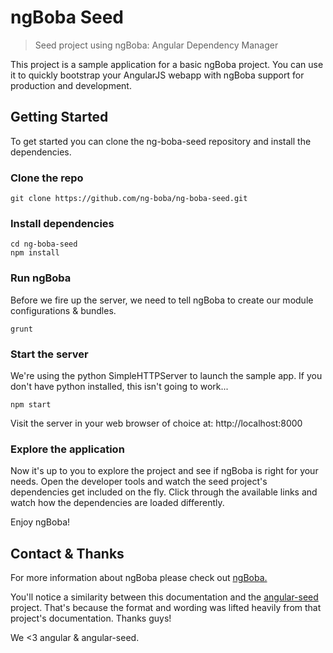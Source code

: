 ngBoba Seed
===================================
> Seed project using ngBoba: Angular Dependency Manager

This project is a sample application for a basic ngBoba project.
You can use it to quickly bootstrap your AngularJS webapp with ngBoba
support for production and development.

## Getting Started
To get started you can clone the ng-boba-seed repository and install the dependencies.

### Clone the repo

```shell
git clone https://github.com/ng-boba/ng-boba-seed.git
```

### Install dependencies

```shell
cd ng-boba-seed
npm install
```

### Run ngBoba
Before we fire up the server, we need to tell ngBoba to create our module configurations & bundles.

```shell
grunt
```

### Start the server
We're using the python SimpleHTTPServer to launch the sample app. If you don't have python installed, this isn't
going to work...

```shell
npm start
```

Visit the server in your web browser of choice at: http://localhost:8000

### Explore the application
Now it's up to you to explore the project and see if ngBoba is right for your needs. Open the developer tools and watch
the seed project's dependencies get included on the fly. Click through the available links and watch how the
dependencies are loaded differently.

Enjoy ngBoba!

## Contact & Thanks
For more information about ngBoba please check out [ngBoba.](http://ng-boba.github.io/)

You'll notice a similarity between this documentation and the [angular-seed](https://github.com/angular/angular-seed)
project. That's because the format and wording was lifted heavily
from that project's documentation. Thanks guys!

We <3 angular & angular-seed.
